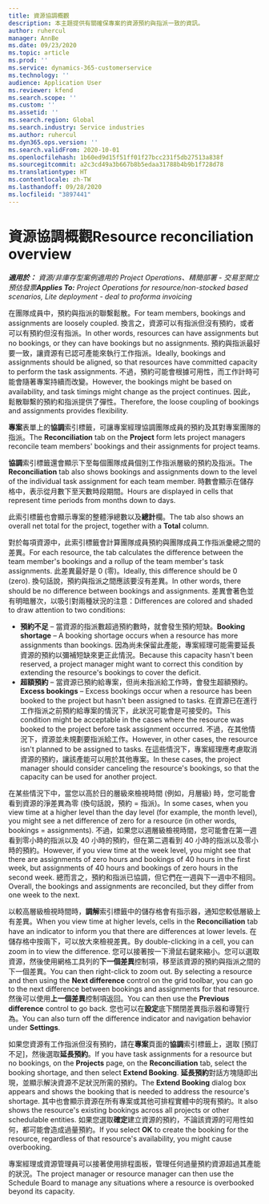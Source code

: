 ```yaml
---
title: 資源協調概觀
description: 本主題提供有關確保專案的資源預約與指派一致的資訊。
author: ruhercul
manager: AnnBe
ms.date: 09/23/2020
ms.topic: article
ms.prod: ''
ms.service: dynamics-365-customerservice
ms.technology: ''
audience: Application User
ms.reviewer: kfend
ms.search.scope: ''
ms.custom: ''
ms.assetid: ''
ms.search.region: Global
ms.search.industry: Service industries
ms.author: ruhercul
ms.dyn365.ops.version: ''
ms.search.validFrom: 2020-10-01
ms.openlocfilehash: 1b60ed9d15f51ff01f27bcc231f5db27513a838f
ms.sourcegitcommit: a2c3cd49a3b667b8b5edaa31788b4b9b1f728d78
ms.translationtype: HT
ms.contentlocale: zh-TW
ms.lasthandoff: 09/28/2020
ms.locfileid: "3897441"
---
```

# <a name="resource-reconciliation-overview"></a><span data-ttu-id="cf387-103">資源協調概觀</span><span class="sxs-lookup"><span data-stu-id="cf387-103">Resource reconciliation overview</span></span>

<span data-ttu-id="cf387-104">_**適用於：** 資源/非庫存型案例適用的 Project Operations、精簡部署 - 交易至開立預估發票_</span><span class="sxs-lookup"><span data-stu-id="cf387-104">_**Applies To:** Project Operations for resource/non-stocked based scenarios, Lite deployment - deal to proforma invoicing_</span></span>

<span data-ttu-id="cf387-105">在團隊成員中，預約與指派的聯繫鬆散。</span><span class="sxs-lookup"><span data-stu-id="cf387-105">For team members, bookings and assignments are loosely coupled.</span></span> <span data-ttu-id="cf387-106">換言之，資源可以有指派但沒有預約，或者可以有預約但沒有指派。</span><span class="sxs-lookup"><span data-stu-id="cf387-106">In other words, resources can have assignments but no bookings, or they can have bookings but no assignments.</span></span> <span data-ttu-id="cf387-107">預約與指派最好要一致，讓資源有已認可產能來執行工作指派。</span><span class="sxs-lookup"><span data-stu-id="cf387-107">Ideally, bookings and assignments should be aligned, so that resources have committed capacity to perform the task assignments.</span></span> <span data-ttu-id="cf387-108">不過，預約可能會根據可用性，而工作計時可能會隨著專案持續而改變。</span><span class="sxs-lookup"><span data-stu-id="cf387-108">However, the bookings might be based on availability, and task timings might change as the project continues.</span></span> <span data-ttu-id="cf387-109">因此，鬆散聯繫的預約和指派提供了彈性。</span><span class="sxs-lookup"><span data-stu-id="cf387-109">Therefore, the loose coupling of bookings and assignments provides flexibility.</span></span>

<span data-ttu-id="cf387-110">**專案**表單上的**協調**索引標籤，可讓專案經理協調團隊成員的預約及其對專案團隊的指派。</span><span class="sxs-lookup"><span data-stu-id="cf387-110">The **Reconciliation** tab on the **Project** form lets project managers reconcile team members' bookings and their assignments for project teams.</span></span>

<span data-ttu-id="cf387-111">**協調**索引標籤還會顯示下至每個團隊成員個別工作指派層級的預約及指派。</span><span class="sxs-lookup"><span data-stu-id="cf387-111">The **Reconciliation** tab also shows bookings and assignments down to the level of the individual task assignment for each team member.</span></span> <span data-ttu-id="cf387-112">時數會顯示在儲存格中，表示從月數下至天數時段期間。</span><span class="sxs-lookup"><span data-stu-id="cf387-112">Hours are displayed in cells that represent time periods from months down to days.</span></span>

<span data-ttu-id="cf387-113">此索引標籤也會顯示專案的整體淨總數以及**總計**欄。</span><span class="sxs-lookup"><span data-stu-id="cf387-113">The tab also shows an overall net total for the project, together with a **Total** column.</span></span>

<span data-ttu-id="cf387-114">對於每項資源中，此索引標籤會計算團隊成員預約與團隊成員工作指派彙總之間的差異。</span><span class="sxs-lookup"><span data-stu-id="cf387-114">For each resource, the tab calculates the difference between the team member's bookings and a rollup of the team member's task assignments.</span></span> <span data-ttu-id="cf387-115">此差異最好是 0 (零)。</span><span class="sxs-lookup"><span data-stu-id="cf387-115">Ideally, this difference should be 0 (zero).</span></span> <span data-ttu-id="cf387-116">換句話說，預約與指派之間應該要沒有差異。</span><span class="sxs-lookup"><span data-stu-id="cf387-116">In other words, there should be no difference between bookings and assignments.</span></span> <span data-ttu-id="cf387-117">差異會著色並有明暗層次，以吸引對兩種狀況的注意：</span><span class="sxs-lookup"><span data-stu-id="cf387-117">Differences are colored and shaded to draw attention to two conditions:</span></span>

- <span data-ttu-id="cf387-118">**預約不足** – 當資源的指派數超過預約數時，就會發生預約短缺。</span><span class="sxs-lookup"><span data-stu-id="cf387-118">**Booking shortage** – A booking shortage occurs when a resource has more assignments than bookings.</span></span> <span data-ttu-id="cf387-119">因為尚未保留此產能，專案經理可能需要延長資源的預約以彌補短缺來更正此情況。</span><span class="sxs-lookup"><span data-stu-id="cf387-119">Because this capacity hasn't been reserved, a project manager might want to correct this condition by extending the resource's bookings to cover the deficit.</span></span>
- <span data-ttu-id="cf387-120">**超額預約** – 當資源已預約給專案，但尚未指派給工作時，會發生超額預約。</span><span class="sxs-lookup"><span data-stu-id="cf387-120">**Excess bookings** – Excess bookings occur when a resource has been booked to the project but hasn't been assigned to tasks.</span></span> <span data-ttu-id="cf387-121">在資源已在進行工作指派之前預約給專案的情況下，此狀況可能會是可接受的。</span><span class="sxs-lookup"><span data-stu-id="cf387-121">This condition might be acceptable in the cases where the resource was booked to the project before task assignment occurred.</span></span> <span data-ttu-id="cf387-122">不過，在其他情況下，資源並未規劃要指派給工作。</span><span class="sxs-lookup"><span data-stu-id="cf387-122">However, in other cases, the resource isn't planned to be assigned to tasks.</span></span> <span data-ttu-id="cf387-123">在這些情況下，專案經理應考慮取消資源的預約，讓該產能可以用於其他專案。</span><span class="sxs-lookup"><span data-stu-id="cf387-123">In these cases, the project manager should consider canceling the resource's bookings, so that the capacity can be used for another project.</span></span>

<span data-ttu-id="cf387-124">在某些情況下中，當您以高於日的層級來檢視時間 (例如，月層級) 時，您可能會看到資源的淨差異為零 (換句話說，預約 = 指派)。</span><span class="sxs-lookup"><span data-stu-id="cf387-124">In some cases, when you view time at a higher level than the day level (for example, the month level), you might see a net difference of zero for a resource (in other words, bookings = assignments).</span></span> <span data-ttu-id="cf387-125">不過，如果您以週層級檢視時間，您可能會在第一週看到零小時的指派以及 40 小時的預約，但在第二週看到 40 小時的指派以及零小時的預約。</span><span class="sxs-lookup"><span data-stu-id="cf387-125">However, if you view time at the week level, you might see that there are assignments of zero hours and bookings of 40 hours in the first week, but assignments of 40 hours and bookings of zero hours in the second week.</span></span> <span data-ttu-id="cf387-126">總而言之，預約和指派已協調，但它們在一週與下一週中不相同。</span><span class="sxs-lookup"><span data-stu-id="cf387-126">Overall, the bookings and assignments are reconciled, but they differ from one week to the next.</span></span>

<span data-ttu-id="cf387-127">以較高層級檢視時間時，**調解**索引標籤中的儲存格會有指示器，通知您較低層級上有差異。</span><span class="sxs-lookup"><span data-stu-id="cf387-127">When you view time at higher levels, cells in the **Reconciliation** tab have an indicator to inform you that there are differences at lower levels.</span></span> <span data-ttu-id="cf387-128">在儲存格中按兩下，可以放大來檢視差異。</span><span class="sxs-lookup"><span data-stu-id="cf387-128">By double-clicking in a cell, you can zoom in to view the difference.</span></span> <span data-ttu-id="cf387-129">您可以接著按一下滑鼠右鍵來縮小。您可以選取資源，然後使用網格工具列的**下一個差異**控制項，移至該資源的預約與指派之間的下一個差異。</span><span class="sxs-lookup"><span data-stu-id="cf387-129">You can then right-click to zoom out. By selecting a resource and then using the **Next difference** control on the grid toolbar, you can go to the next difference between bookings and assignments for that resource.</span></span> <span data-ttu-id="cf387-130">然後可以使用**上一個差異**控制項返回。</span><span class="sxs-lookup"><span data-stu-id="cf387-130">You can then use the **Previous difference** control to go back.</span></span> <span data-ttu-id="cf387-131">您也可以在**設定**底下關閉差異指示器和導覽行為。</span><span class="sxs-lookup"><span data-stu-id="cf387-131">You can also turn off the difference indicator and navigation behavior under **Settings**.</span></span>


<span data-ttu-id="cf387-132">如果您資源有工作指派但沒有預約，請在**專案**頁面的**協調**索引標籤上，選取 [預訂不足]，然後選取**延長預約**。</span><span class="sxs-lookup"><span data-stu-id="cf387-132">If you have task assignments for a resource but no bookings, on the **Projects** page, on the **Reconciliation** tab, select the booking shortage, and then select **Extend Booking**.</span></span> <span data-ttu-id="cf387-133">**延長預約**對話方塊隨即出現，並顯示解決資源不足狀況所需的預約。</span><span class="sxs-lookup"><span data-stu-id="cf387-133">The **Extend Booking** dialog box appears and shows the booking that is needed to address the resource's shortage.</span></span> <span data-ttu-id="cf387-134">其中也會顯示資源在所有專案或其他可排程實體中的現有預約。</span><span class="sxs-lookup"><span data-stu-id="cf387-134">It also shows the resource's existing bookings across all projects or other schedulable entities.</span></span> <span data-ttu-id="cf387-135">如果您選取**確定**建立資源的預約，不論該資源的可用性如何，都可能會造成過量預約。</span><span class="sxs-lookup"><span data-stu-id="cf387-135">If you select **OK** to create the booking for the resource, regardless of that resource's availability, you might cause overbooking.</span></span>

<span data-ttu-id="cf387-136">專案經理或資源管理員可以接著使用排程面板，管理任何過量預約資源超過其產能的狀況。</span><span class="sxs-lookup"><span data-stu-id="cf387-136">The project manager or resource manager can then use the Schedule Board to manage any situations where a resource is overbooked beyond its capacity.</span></span>

